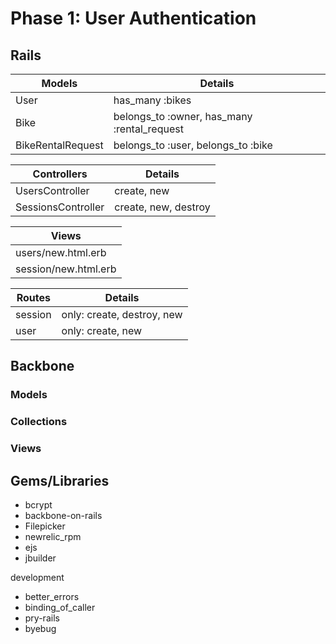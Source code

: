 # Phase 1: User Authentication

## Rails
| Models            | Details                                     |
|-------------------|---------------------------------------------|
| User              | has_many :bikes                             |
| Bike              | belongs_to :owner, has_many :rental_request |
| BikeRentalRequest | belongs_to :user, belongs_to :bike          |

| Controllers        | Details              |
|--------------------|----------------------|
| UsersController    | create, new          |
| SessionsController | create, new, destroy |

| Views                |
|----------------------|
| users/new.html.erb   |
| session/new.html.erb |

| Routes  | Details                    |
|---------|----------------------------|
| session | only: create, destroy, new |
| user    | only: create, new          |

## Backbone
### Models

### Collections

### Views

## Gems/Libraries
* bcrypt
* backbone-on-rails
* Filepicker
* newrelic_rpm
* ejs
* jbuilder

development
* better_errors
* binding_of_caller
* pry-rails
* byebug